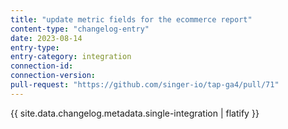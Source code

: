 ```yaml
---
title: "update metric fields for the ecommerce report"
content-type: "changelog-entry"
date: 2023-08-14
entry-type: 
entry-category: integration
connection-id: 
connection-version: 
pull-request: "https://github.com/singer-io/tap-ga4/pull/71"
---
```

{{ site.data.changelog.metadata.single-integration | flatify }}